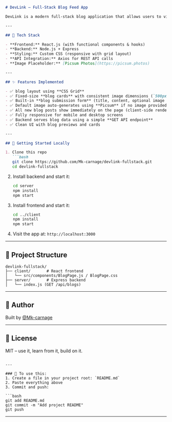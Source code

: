 
````markdown
# DevLink – Full-Stack Blog Feed App

DevLink is a modern full-stack blog application that allows users to view developer-style blog posts and add their own posts using a simple form. It features a clean, responsive layout with a two-column grid for blog cards and dynamically generated images.

---

## 🔧 Tech Stack

- **Frontend:** React.js (with functional components & hooks)
- **Backend:** Node.js + Express
- **Styling:** Custom CSS (responsive with grid layout)
- **API Integration:** Axios for REST API calls
- **Image Placeholder:** [Picsum Photos](https://picsum.photos)

---

## ✨ Features Implemented

- ✅ blog layout using **CSS Grid**
- ✅ Fixed-size **blog cards** with consistent image dimensions (`500px` wide)
- ✅ Built-in **blog submission form** (title, content, optional image URL)
- ✅ Default image auto-generates using **Picsum** if no image provided
- ✅ All new blog posts show immediately on the page (client-side render)
- ✅ Fully responsive for mobile and desktop screens
- ✅ Backend serves blog data using a simple **GET API endpoint**
- ✅ Clean UI with blog previews and cards

---

## 🚀 Getting Started Locally

1. Clone this repo  
   ```bash
   git clone https://github.com/Mk-carnage/devlink-fullstack.git
   cd devlink-fullstack
````

2. Install backend and start it:

   ```bash
   cd server
   npm install
   npm start
   ```

3. Install frontend and start it:

   ```bash
   cd ../client
   npm install
   npm start
   ```

4. Visit the app at:
   `http://localhost:3000`

---

## 📁 Project Structure

```
devlink-fullstack/
├── client/       # React frontend
│   └── src/components/BlogPage.js / BlogPage.css
├── server/       # Express backend
│   └── index.js (GET /api/blogs)
```

---

## 🙌 Author

Built by [@Mk-carnage](https://github.com/Mk-carnage)

---

## 📝 License

MIT – use it, learn from it, build on it.

````

---

### 📌 To use this:
1. Create a file in your project root: `README.md`
2. Paste everything above
3. Commit and push:

```bash
git add README.md
git commit -m "Add project README"
git push
````

---

